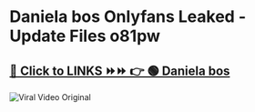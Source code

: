 
 # Daniela bos Onlyfans Leaked - Update Files o81pw

## <h2><a href="https://clipsfans.com/Daniela_bos&ref=git">🔗 Click to LINKS ⏩⏩ 👉 🟢 Daniela bos </a></h2>

<a href="https://clipsfans.com/Daniela_bos&ref=git" rel="nofollow" data-target="animated-image.originalLink"><img src="https://i.ibb.co.com/xMMVF88/686577567.gif" alt="Viral Video Original" style="max-width: 100%; display: inline-block;" data-target="animated-image.originalImage"></a>

